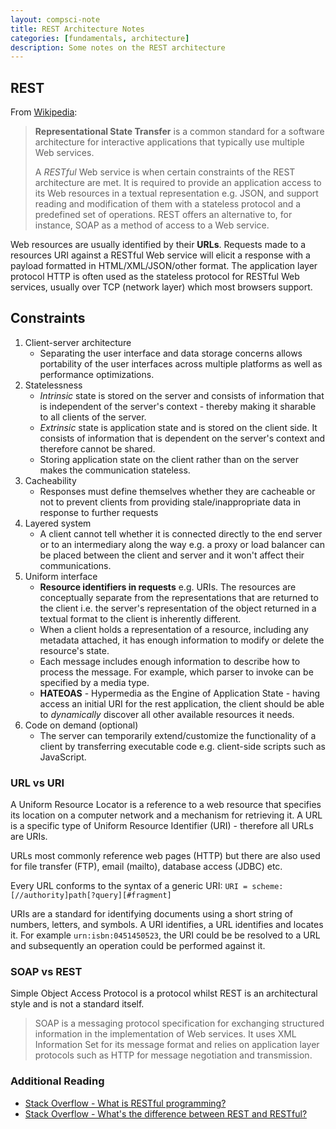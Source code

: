 ```yaml
---
layout: compsci-note
title: REST Architecture Notes
categories: [fundamentals, architecture]
description: Some notes on the REST architecture
---
```


## REST

From [Wikipedia](https://en.wikipedia.org/wiki/Representational_state_transfer):

> **Representational State Transfer** is a common standard for a software architecture for interactive applications that typically use multiple Web services.
>
> A *RESTful* Web service is when certain constraints of the REST architecture are met. It is required to provide an application access to its Web resources in a textual representation e.g. JSON, and support reading and modification of them with a stateless protocol and a predefined set of operations. REST offers an alternative to, for instance, SOAP as a method of access to a Web service.

Web resources are usually identified by their **URLs**. Requests made to a resources URI against a RESTful Web service will elicit a response with a payload formatted in HTML/XML/JSON/other format. The application layer protocol HTTP is often used as the stateless protocol for RESTful Web services, usually over TCP (network layer) which most browsers support.

## Constraints

1. Client-server architecture
    * Separating the user interface and data storage concerns allows portability of the user interfaces across multiple platforms as well as performance optimizations.
2. Statelessness
    * *Intrinsic* state is stored on the server and consists of information that is independent of the server's context - thereby making it sharable to all clients of the server.
    * *Extrinsic* state is application state and is stored on the client side. It consists of information that is dependent on the server's context and therefore cannot be shared.
    * Storing application state on the client rather than on the server makes the communication stateless.
3. Cacheability
    * Responses must define themselves whether they are cacheable or not to prevent clients from providing stale/inappropriate data in response to further requests
4. Layered system
    * A client cannot tell whether it is connected directly to the end server or to an intermediary along the way e.g. a proxy or load balancer can be placed between the client and server and it won't affect their communications.
5. Uniform interface
    * **Resource identifiers in requests** e.g. URIs. The resources are conceptually separate from the representations that are returned to the client i.e. the server's representation of the object returned in a textual format to the client is inherently different.
    * When a client holds a representation of a resource, including any metadata attached, it has enough information to modify or delete the resource's state.
    * Each message includes enough information to describe how to process the message. For example, which parser to invoke can be specified by a media type.
    * **HATEOAS** - Hypermedia as the Engine of Application State - having access an initial URI for the rest application, the client should be able to *dynamically* discover all other available resources it needs.
6. Code on demand (optional)
    * The server can temporarily extend/customize the functionality of a client by transferring executable code e.g. client-side scripts such as JavaScript.

### URL vs URI

A Uniform Resource Locator is a reference to a web resource that specifies its location on a computer network and a mechanism for retrieving it. A URL is a specific type of Uniform Resource Identifier (URI) - therefore all URLs are URIs.

URLs most commonly reference web pages (HTTP) but there are also used for file transfer (FTP), email (mailto), database access (JDBC) etc.

Every URL conforms to the syntax of a generic URI: `URI = scheme:[//authority]path[?query][#fragment]`

URIs are a standard for identifying documents using a short string of numbers, letters, and symbols. A URI identifies, a URL identifies and locates it. For example `urn:isbn:0451450523`, the URI could be be resolved to a URL and subsequently an operation could be performed against it.

### SOAP vs REST

Simple Object Access Protocol is a protocol whilst REST is an architectural style and is not a standard itself.

>SOAP is a messaging protocol specification for exchanging structured information in the implementation of Web services. It uses XML Information Set for its message format and relies on application layer protocols such as HTTP for message negotiation and transmission.

### Additional Reading

* [Stack Overflow - What is RESTful programming?](https://stackoverflow.com/questions/671118/what-exactly-is-restful-programming)
* [Stack Overflow - What's the difference between REST and RESTful?](https://stackoverflow.com/questions/1568834/whats-the-difference-between-rest-restful)
